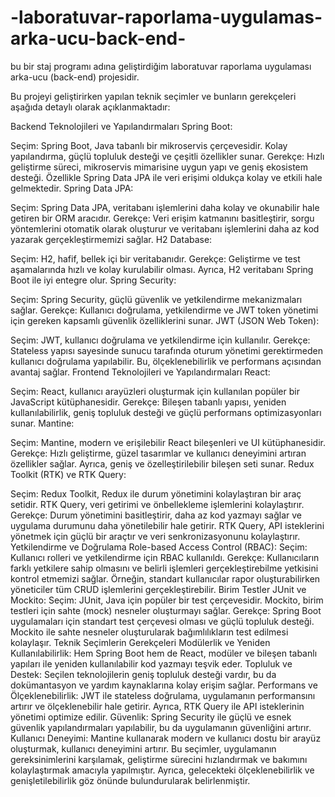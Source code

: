 # -laboratuvar-raporlama-uygulamas-arka-ucu-back-end-
bu bir staj programı adına geliştirdiğim  laboratuvar raporlama
uygulaması arka-ucu (back-end) projesidir.

Bu projeyi geliştirirken yapılan teknik seçimler ve bunların gerekçeleri aşağıda detaylı olarak açıklanmaktadır:

Backend Teknolojileri ve Yapılandırmaları
Spring Boot:

Seçim: Spring Boot, Java tabanlı bir mikroservis çerçevesidir. Kolay yapılandırma, güçlü topluluk desteği ve çeşitli özellikler sunar.
Gerekçe: Hızlı geliştirme süreci, mikroservis mimarisine uygun yapı ve geniş ekosistem desteği. Özellikle Spring Data JPA ile veri erişimi oldukça kolay ve etkili hale gelmektedir.
Spring Data JPA:

Seçim: Spring Data JPA, veritabanı işlemlerini daha kolay ve okunabilir hale getiren bir ORM aracıdır.
Gerekçe: Veri erişim katmanını basitleştirir, sorgu yöntemlerini otomatik olarak oluşturur ve veritabanı işlemlerini daha az kod yazarak gerçekleştirmemizi sağlar.
H2 Database:

Seçim: H2, hafif, bellek içi bir veritabanıdır.
Gerekçe: Geliştirme ve test aşamalarında hızlı ve kolay kurulabilir olması. Ayrıca, H2 veritabanı Spring Boot ile iyi entegre olur.
Spring Security:

Seçim: Spring Security, güçlü güvenlik ve yetkilendirme mekanizmaları sağlar.
Gerekçe: Kullanıcı doğrulama, yetkilendirme ve JWT token yönetimi için gereken kapsamlı güvenlik özelliklerini sunar.
JWT (JSON Web Token):

Seçim: JWT, kullanıcı doğrulama ve yetkilendirme için kullanılır.
Gerekçe: Stateless yapısı sayesinde sunucu tarafında oturum yönetimi gerektirmeden kullanıcı doğrulama yapılabilir. Bu, ölçeklenebilirlik ve performans açısından avantaj sağlar.
Frontend Teknolojileri ve Yapılandırmaları
React:

Seçim: React, kullanıcı arayüzleri oluşturmak için kullanılan popüler bir JavaScript kütüphanesidir.
Gerekçe: Bileşen tabanlı yapısı, yeniden kullanılabilirlik, geniş topluluk desteği ve güçlü performans optimizasyonları sunar.
Mantine:

Seçim: Mantine, modern ve erişilebilir React bileşenleri ve UI kütüphanesidir.
Gerekçe: Hızlı geliştirme, güzel tasarımlar ve kullanıcı deneyimini artıran özellikler sağlar. Ayrıca, geniş ve özelleştirilebilir bileşen seti sunar.
Redux Toolkit (RTK) ve RTK Query:

Seçim: Redux Toolkit, Redux ile durum yönetimini kolaylaştıran bir araç setidir. RTK Query, veri getirimi ve önbellekleme işlemlerini kolaylaştırır.
Gerekçe: Durum yönetimini basitleştirir, daha az kod yazmayı sağlar ve uygulama durumunu daha yönetilebilir hale getirir. RTK Query, API isteklerini yönetmek için güçlü bir araçtır ve veri senkronizasyonunu kolaylaştırır.
Yetkilendirme ve Doğrulama
Role-based Access Control (RBAC):
Seçim: Kullanıcı rolleri ve yetkilendirme için RBAC kullanıldı.
Gerekçe: Kullanıcıların farklı yetkilere sahip olmasını ve belirli işlemleri gerçekleştirebilme yetkisini kontrol etmemizi sağlar. Örneğin, standart kullanıcılar rapor oluşturabilirken yöneticiler tüm CRUD işlemlerini gerçekleştirebilir.
Birim Testler
JUnit ve Mockito:
Seçim: JUnit, Java için popüler bir test çerçevesidir. Mockito, birim testleri için sahte (mock) nesneler oluşturmayı sağlar.
Gerekçe: Spring Boot uygulamaları için standart test çerçevesi olması ve güçlü topluluk desteği. Mockito ile sahte nesneler oluşturularak bağımlılıkların test edilmesi kolaylaşır.
Teknik Seçimlerin Gerekçeleri
Modülerlik ve Yeniden Kullanılabilirlik: Hem Spring Boot hem de React, modüler ve bileşen tabanlı yapıları ile yeniden kullanılabilir kod yazmayı teşvik eder.
Topluluk ve Destek: Seçilen teknolojilerin geniş topluluk desteği vardır, bu da dokümantasyon ve yardım kaynaklarına kolay erişim sağlar.
Performans ve Ölçeklenebilirlik: JWT ile stateless doğrulama, uygulamanın performansını artırır ve ölçeklenebilir hale getirir. Ayrıca, RTK Query ile API isteklerinin yönetimi optimize edilir.
Güvenlik: Spring Security ile güçlü ve esnek güvenlik yapılandırmaları yapılabilir, bu da uygulamanın güvenliğini artırır.
Kullanıcı Deneyimi: Mantine kullanarak modern ve kullanıcı dostu bir arayüz oluşturmak, kullanıcı deneyimini artırır.
Bu seçimler, uygulamanın gereksinimlerini karşılamak, geliştirme sürecini hızlandırmak ve bakımını kolaylaştırmak amacıyla yapılmıştır. Ayrıca, gelecekteki ölçeklenebilirlik ve genişletilebilirlik göz önünde bulundurularak belirlenmiştir.
